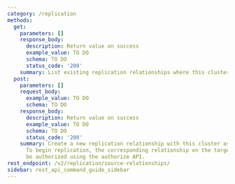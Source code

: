 ```yaml
---
category: /replication
methods:
  get:
    parameters: []
    response_body:
      description: Return value on success
      example_value: TO DO
      schema: TO DO
      status_code: '200'
    summary: List existing replication relationships where this cluster is the source.
  post:
    parameters: []
    request_body:
      example_value: TO DO
      schema: TO DO
    response_body:
      description: Return value on success
      example_value: TO DO
      schema: TO DO
      status_code: '200'
    summary: Create a new replication relationship with this cluster as the source.
      To begin replication, the corresponding relationship on the target cluster must
      be authorized using the authorize API.
rest_endpoint: /v2/replication/source-relationships/
sidebar: rest_api_command_guide_sidebar
---
```

